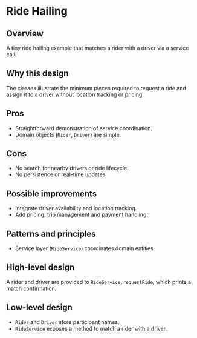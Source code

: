 # Ride Hailing

## Overview
A tiny ride hailing example that matches a rider with a driver via a service call.

## Why this design
The classes illustrate the minimum pieces required to request a ride and assign it to a driver without location tracking or pricing.

## Pros
- Straightforward demonstration of service coordination.
- Domain objects (`Rider`, `Driver`) are simple.

## Cons
- No search for nearby drivers or ride lifecycle.
- No persistence or real-time updates.

## Possible improvements
- Integrate driver availability and location tracking.
- Add pricing, trip management and payment handling.

## Patterns and principles
- Service layer (`RideService`) coordinates domain entities.

## High-level design
A rider and driver are provided to `RideService.requestRide`, which prints a match confirmation.

## Low-level design
- `Rider` and `Driver` store participant names.
- `RideService` exposes a method to match a rider with a driver.
